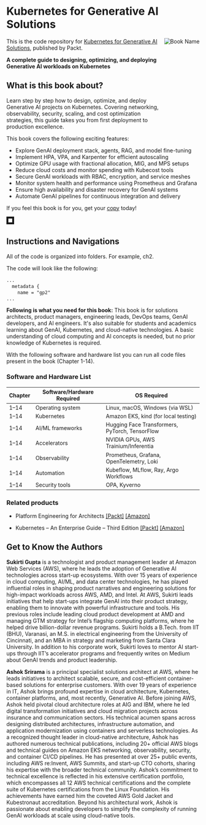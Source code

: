 # Kubernetes for Generative AI Solutions

<a href="https://www.packtpub.com/en-us/product/kubernetes-for-generative-ai-solutions-9781836209935"><img src="https://content.packt.com/_/image/original/B31108/cover_image.jpg?version=1749204926" alt="Book Name" height="256px" align="right"></a>

This is the code repository for [Kubernetes for Generative AI Solutions](https://www.packtpub.com/en-us/product/kubernetes-for-generative-ai-solutions-9781836209935), published by Packt.

**A complete guide to designing, optimizing, and deploying Generative AI workloads on Kubernetes**

## What is this book about?
Learn step by step how to design, optimize, and deploy Generative AI projects on Kubernetes. Covering networking, observability, security, scaling, and cost optimization strategies, this guide takes you from first deployment to production excellence.

This book covers the following exciting features:
* Explore GenAI deployment stack, agents, RAG, and model fine-tuning
* Implement HPA, VPA, and Karpenter for efficient autoscaling
* Optimize GPU usage with fractional allocation, MIG, and MPS setups
* Reduce cloud costs and monitor spending with Kubecost tools
* Secure GenAI workloads with RBAC, encryption, and service meshes
* Monitor system health and performance using Prometheus and Grafana
* Ensure high availability and disaster recovery for GenAI systems
* Automate GenAI pipelines for continuous integration and delivery

If you feel this book is for you, get your [copy](https://www.amazon.com/Kubernetes-Generative-Solutions-designing-optimizing/dp/1836209932) today!

<a href="https://www.packtpub.com/?utm_source=github&utm_medium=banner&utm_campaign=GitHubBanner"><img src="https://raw.githubusercontent.com/PacktPublishing/GitHub/master/GitHub.png" 
alt="https://www.packtpub.com/" border="5" /></a>


## Instructions and Navigations
All of the code is organized into folders. For example, ch2.

The code will look like the following:
```
...
  metadata {
    name = "gp2"
...
```

**Following is what you need for this book:**
This book is for solutions architects, product managers, engineering leads, DevOps teams, GenAI developers, and AI engineers. It's also suitable for students and academics learning about GenAI, Kubernetes, and cloud-native technologies. A basic understanding of cloud computing and AI concepts is needed, but no prior knowledge of Kubernetes is required.

With the following software and hardware list you can run all code files present in the book (Chapter 1-14).

### Software and Hardware List

| Chapter | Software/Hardware Required        | OS Required                                           |
|---------|-----------------------------------|--------------------------------------------------------|
| 1–14    | Operating system                  | Linux, macOS, Windows (via WSL)                        |
| 1–14    | Kubernetes                        | Amazon EKS, kind (for local testing)                   |
| 1–14    | AI/ML frameworks                  | Hugging Face Transformers, PyTorch, TensorFlow         |
| 1–14    | Accelerators                      | NVIDIA GPUs, AWS Trainium/Inferentia                   |
| 1–14    | Observability                     | Prometheus, Grafana, OpenTelemetry, Loki               |
| 1–14    | Automation                        | Kubeflow, MLflow, Ray, Argo Workflows                  |
| 1–14    | Security tools                    | OPA, Kyverno                                           |

### Related products
* Platform Engineering for Architects [[Packt]](https://www.packtpub.com/en-us/product/platform-engineering-for-architects-9781836203599) [[Amazon]](https://www.amazon.com/Platform-Engineering-Architects-Crafting-platforms/dp/1836203594/)

* Kubernetes – An Enterprise Guide – Third Edition [[Packt]](https://www.packtpub.com/en-us/product/kubernetes-an-enterprise-guide-9781835086957) [[Amazon]](https://www.amazon.com/Kubernetes-Enterprise-Effectively-containerize-applications/dp/1835086950/)

## Get to Know the Authors
**Sukirti Gupta** is a technologist and product management leader at Amazon Web Services (AWS),
where he leads the adoption of Generative AI technologies across start-up ecosystems. With over 15
years of experience in cloud computing, AI/ML, and data center technologies, he has played influential
roles in shaping product narratives and engineering solutions for high-impact workloads across AWS,
AMD, and Intel.
At AWS, Sukirti leads initiatives that help start-ups integrate GenAI into their product strategy, enabling
them to innovate with powerful infrastructure and tools. His previous roles include leading cloud
product development at AMD and managing GTM strategy for Intel’s flagship computing platforms,
where he helped drive billion-dollar revenue programs.
Sukirti holds a B.Tech. from IIT (BHU), Varanasi, an M.S. in electrical engineering from the University
of Cincinnati, and an MBA in strategy and marketing from Santa Clara University.
In addition to his corporate work, Sukirti loves to mentor AI start-ups through IIT’s accelerator
programs and frequently writes on Medium about GenAI trends and product leadership.

**Ashok Srirama** is a principal specialist solutions architect at AWS, where he leads initiatives to
architect scalable, secure, and cost-efficient container-based solutions for enterprise customers. With
over 19 years of experience in IT, Ashok brings profound expertise in cloud architecture, Kubernetes,
container platforms, and, most recently, Generative AI.
Before joining AWS, Ashok held pivotal cloud architecture roles at AIG and IBM, where he led digital
transformation initiatives and cloud migration projects across insurance and communication sectors.
His technical acumen spans across designing distributed architectures, infrastructure automation,
and application modernization using containers and serverless technologies.
As a recognized thought leader in cloud-native architecture, Ashok has authored numerous technical
publications, including 20+ official AWS blogs and technical guides on Amazon EKS networking,
observability, security, and container CI/CD pipelines. He has presented at over 25+ public events,
including AWS re:Invent, AWS Summits, and start-up CTO cohorts, sharing his expertise with the
broader technical community.
Ashok’s commitment to technical excellence is reflected in his extensive certification portfolio, which
encompasses all 12 AWS technical certifications and the complete suite of Kubernetes certifications
from the Linux Foundation. His achievements have earned him the coveted AWS Gold Jacket and
Kubestronaut accreditation.
Beyond his architectural work, Ashok is passionate about enabling developers to simplify the complexity
of running GenAI workloads at scale using cloud-native tools.
